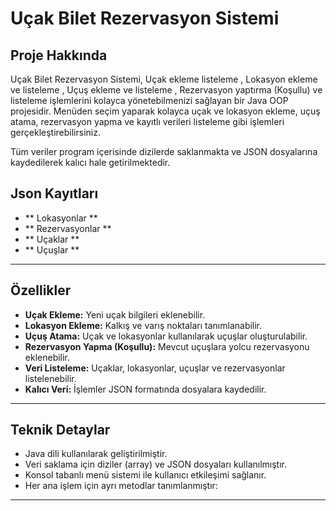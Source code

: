 # Uçak Bilet Rezervasyon Sistemi

## Proje Hakkında

Uçak Bilet Rezervasyon Sistemi, Uçak ekleme listeleme , Lokasyon ekleme ve listeleme , Uçuş ekleme ve listeleme , Rezervasyon yaptırma (Koşullu) ve listeleme işlemlerini kolayca yönetebilmenizi sağlayan bir Java OOP projesidir. Menüden seçim yaparak kolayca uçak ve lokasyon ekleme, uçuş atama, rezervasyon yapma ve kayıtlı verileri listeleme gibi işlemleri gerçekleştirebilirsiniz.

Tüm veriler program içerisinde dizilerde saklanmakta ve JSON dosyalarına kaydedilerek kalıcı hale getirilmektedir.

## Json Kayıtları 

- ** Lokasyonlar ** 
- ** Rezervasyonlar ** 
- ** Uçaklar ** 
- ** Uçuşlar ** 

---

## Özellikler

- **Uçak Ekleme:** Yeni uçak bilgileri eklenebilir.
- **Lokasyon Ekleme:** Kalkış ve varış noktaları tanımlanabilir.
- **Uçuş Atama:** Uçak ve lokasyonlar kullanılarak uçuşlar oluşturulabilir.
- **Rezervasyon Yapma (Koşullu):** Mevcut uçuşlara yolcu rezervasyonu eklenebilir.
- **Veri Listeleme:** Uçaklar, lokasyonlar, uçuşlar ve rezervasyonlar listelenebilir.
- **Kalıcı Veri:** İşlemler JSON formatında dosyalara kaydedilir.

---

## Teknik Detaylar

- Java dili kullanılarak geliştirilmiştir.
- Veri saklama için diziler (array) ve JSON dosyaları kullanılmıştır.
- Konsol tabanlı menü sistemi ile kullanıcı etkileşimi sağlanır.
- Her ana işlem için ayrı metodlar tanımlanmıştır:

---
